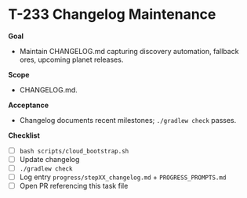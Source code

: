 # T-233 Changelog Maintenance

**Goal**

- Maintain CHANGELOG.md capturing discovery automation, fallback ores, upcoming planet releases.

**Scope**

- CHANGELOG.md.

**Acceptance**

- Changelog documents recent milestones; `./gradlew check` passes.

**Checklist**

- [ ] `bash scripts/cloud_bootstrap.sh`
- [ ] Update changelog
- [ ] `./gradlew check`
- [ ] Log entry `progress/stepXX_changelog.md` + `PROGRESS_PROMPTS.md`
- [ ] Open PR referencing this task file
